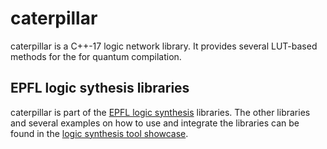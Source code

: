 

# caterpillar

caterpillar is a C++-17 logic network library.  It provides several LUT-based methods for the for quantum compilation.



## EPFL logic sythesis libraries

caterpillar is part of the [EPFL logic synthesis](https://lsi.epfl.ch/page-138455-en.html) libraries.  The other libraries and several examples on how to use and integrate the libraries can be found in the [logic synthesis tool showcase](https://github.com/lsils/lstools-showcase).

